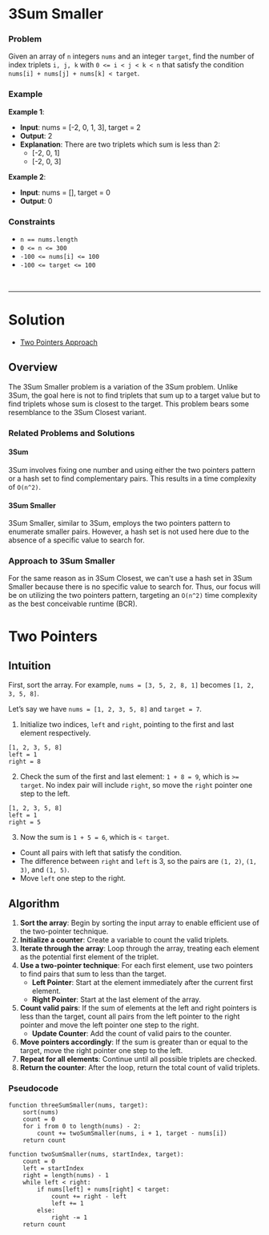 # 3Sum Smaller

### Problem
Given an array of `n` integers `nums` and an integer `target`, find the number of index triplets `i, j, k` with `0 <= i < j < k < n` that satisfy the condition `nums[i] + nums[j] + nums[k] < target`.

### Example
**Example 1**:
- **Input**: nums = [-2, 0, 1, 3], target = 2
- **Output**: 2
- **Explanation**: There are two triplets which sum is less than 2:
  - [-2, 0, 1]
  - [-2, 0, 3]

**Example 2**:
- **Input**: nums = [], target = 0
- **Output**: 0

### Constraints
- `n == nums.length`
- `0 <= n <= 300`
- `-100 <= nums[i] <= 100`
- `-100 <= target <= 100`

<br>

---

# Solution
- [Two Pointers Approach](#two-pointers)

## Overview

The 3Sum Smaller problem is a variation of the 3Sum problem. Unlike 3Sum, the goal here is not to find triplets that sum up to a target value but to find triplets whose sum is closest to the target. This problem bears some resemblance to the 3Sum Closest variant.

### Related Problems and Solutions

#### 3Sum

3Sum involves fixing one number and using either the two pointers pattern or a hash set to find complementary pairs. This results in a time complexity of `O(n^2)`.

#### 3Sum Smaller

3Sum Smaller, similar to 3Sum, employs the two pointers pattern to enumerate smaller pairs. However, a hash set is not used here due to the absence of a specific value to search for.

### Approach to 3Sum Smaller

For the same reason as in 3Sum Closest, we can't use a hash set in 3Sum Smaller because there is no specific value to search for. Thus, our focus will be on utilizing the two pointers pattern, targeting an `O(n^2)` time complexity as the best conceivable runtime (BCR).

# Two Pointers

## **Intuition**

First, sort the array. For example, `nums = [3, 5, 2, 8, 1]` becomes `[1, 2, 3, 5, 8]`.

Let’s say we have `nums = [1, 2, 3, 5, 8]` and `target = 7`.

1. Initialize two indices, `left` and `right`, pointing to the first and last element respectively.

```plaintext
[1, 2, 3, 5, 8]
left = 1
right = 8
```

2. Check the sum of the first and last element: `1 + 8 = 9`, which is `>= target`. No index pair will include `right`, so move the `right` pointer one step to the left.

```plaintext
[1, 2, 3, 5, 8]
left = 1
right = 5
```

3. Now the sum is `1 + 5 = 6`, which is `< target`. 
  - Count all pairs with left that satisfy the condition. 
  - The difference between `right` and `left` is 3, so the pairs are `(1, 2)`, `(1, 3)`, and `(1, 5)`.
  - Move `left` one step to the right.

## **Algorithm**

1. **Sort the array**: Begin by sorting the input array to enable efficient use of the two-pointer technique.
2. **Initialize a counter**: Create a variable to count the valid triplets.
3. **Iterate through the array**: Loop through the array, treating each element as the potential first element of the triplet.
4. **Use a two-pointer technique**: For each first element, use two pointers to find pairs that sum to less than the target.
    - **Left Pointer**: Start at the element immediately after the current first element.
    - **Right Pointer**: Start at the last element of the array.
5. **Count valid pairs**: If the sum of elements at the left and right pointers is less than the target, count all pairs from the left pointer to the right pointer and move the left pointer one step to the right.
    - **Update Counter**: Add the count of valid pairs to the counter.
6. **Move pointers accordingly**: If the sum is greater than or equal to the target, move the right pointer one step to the left.
7. **Repeat for all elements**: Continue until all possible triplets are checked.
8. **Return the counter**: After the loop, return the total count of valid triplets.

### Pseudocode

```plaintext
function threeSumSmaller(nums, target):
    sort(nums)
    count = 0
    for i from 0 to length(nums) - 2:
        count += twoSumSmaller(nums, i + 1, target - nums[i])
    return count

function twoSumSmaller(nums, startIndex, target):
    count = 0
    left = startIndex
    right = length(nums) - 1
    while left < right:
        if nums[left] + nums[right] < target:
            count += right - left
            left += 1
        else:
            right -= 1
    return count
```

